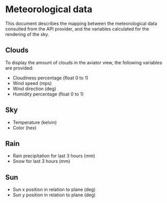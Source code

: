 # Meteorological data

This document describes the mapping between the meteorological data consulted from the API provider, and the variables calculated for the rendering of the sky.

## Clouds

To display the amount of clouds in the aviator view, the following variables are provided:

- Cloudiness percentage (float 0 to 1)
- Wind speed (mps)
- Wind direction (deg)
- Humidity percentage (float 0 to 1)

## Sky

- Temperature (kelvin)
- Color (hex)

## Rain

- Rain precipitation for last 3 hours (mm)
- Snow for last 3 hours (mm)

## Sun

- Sun x position in relation to plane (deg)
- Sun y position in relation to plane (deg)
